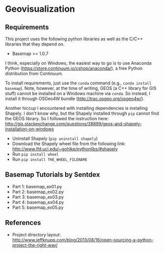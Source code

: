 # Geovisualization

## Requirements
This project uses the following python libraries as well as the C/C++ libraries that they depend on.
* Basemap >= 1.0.7

I think, especially on Windows, the easiest way to go is to use 
Anaconda Python (https://store.continuum.io/cshop/anaconda/), a free Python distribution from Continuum.

To install requirements, just use the `conda` command (e.g., `conda install basemap`). Note, however, at 
the time of writing, GEOS (a C++ library for GIS stuff) cannot be installed on a Windows machine via
`conda`. So instead, I install it through OSGeo4W bundle (http://trac.osgeo.org/osgeo4w/).

Another hiccup I encountered with installing dependencies is installing Shapely. I don't know why, but the 
Shapely installed through `pip` cannot find the GEOS library. So I followed the instruction here: http://gis.stackexchange.com/questions/38899/geos-and-shapely-installation-on-windows

* Uninstall Shapely (`pip uninstall shapely`)
* Download the Shapely wheel file from the following link: http://www.lfd.uci.edu/~gohlke/pythonlibs/#shapely
* Run `pip install wheel`
* Run `pip install THE_WHEEL_FILENAME`

## Basemap Tutorials by Sentdex
* Part 1: basemap_ex01.py 
* Part 2: basemap_ex02.py 
* Part 3: basemap_ex03.py
* Part 4: basemap_ex04.py
* Part 5: basemap_ex05.py

## References
* Project directory layout: http://www.jeffknupp.com/blog/2013/08/16/open-sourcing-a-python-project-the-right-way/